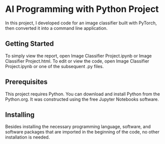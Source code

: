 # AI Programming with Python Project

In this project, I developed code for an image classifier built with PyTorch, then converted it into a command line application.

## Getting Started

To simply view the report, open Image Classifier Project.ipynb or Image Classifier Project.html. To edit or view the code, open Image Classifier Project.ipynb or one of the subsequent .py files.

## Prerequisites

This project requires Python. You can download and install Python from the Python.org. It was constructed using the free Jupyter Notebooks software.

## Installing

Besides installing the necessary programming language, software, and software packages that are imported in the beginning of the code, no other installation is needed.
